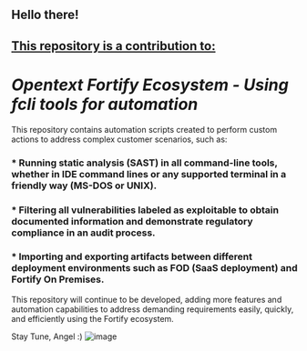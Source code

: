 ## Hello there!

## <ins>This repository is a contribution to:</ins>
  # _Opentext Fortify Ecosystem - Using fcli tools for automation_

This repository contains automation scripts created to perform custom actions to address complex customer scenarios, such as:

  ### * Running static analysis (SAST) in all command-line tools, whether in IDE command lines or any supported terminal in a friendly way (MS-DOS or UNIX).
  ### * Filtering all vulnerabilities labeled as exploitable to obtain documented information and demonstrate regulatory compliance in an audit process.
  ### * Importing and exporting artifacts between different deployment environments such as FOD (SaaS deployment) and Fortify On Premises.

This repository will continue to be developed, adding more features and automation capabilities to address demanding requirements easily, quickly, and efficiently using the Fortify ecosystem.

Stay Tune,
Angel :)
![image](https://github.com/user-attachments/assets/093b86d1-4ca1-472b-a226-3c088924d90a)
